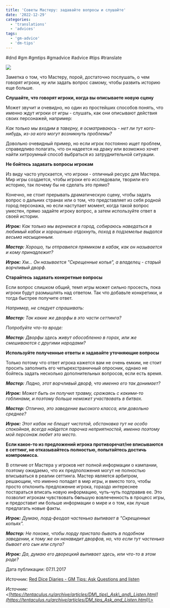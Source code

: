 ```yaml
---
title: 'Советы Мастеру: задавайте вопросы и слушайте'
date: '2022-12-29'
categories:
  - 'translations'
  - 'advices'
tags:
  - 'gm-advice'
  - 'dm-tips'
---
```


#dnd #gm #gmtips #gmadvice #advice #tips #translate

![](https://cyborgsandmages.com/wp-content/uploads/2022/12/122922_1609_1.png)

Заметка о том, что Мастеру, порой, достаточно послушать, о чем говорят игроки, ну или задать вопрос самому, чтобы развить историю еще больше.

**Слушайте, что говорят игроки, когда вы описываете новую сцену**

Может звучит и очевидно, но один из простейших способов понять, что именно ждут игроки от игры - слушать, как они описывают действия своих персонажей, например:

_Как только мы входим в таверну, я осматриваюсь - нет ли тут кого-нибудь, из-за кого могут возникнуть проблемы?_

Довольно очевидный пример, но если игрок постоянно ищет проблем, справедливо полагать, что он надеется на драку или возможно хочет найти хитроумный способ выбраться из затруднительной ситуации.

**Не бойтесь задавать вопросы игрокам**

Из виду часто упускается, что игроки - отличный ресурс для Мастера. Мир игры создается, чтобы игроки его исследовали, творили его историю, так почему бы не сделать это прямо?

Конечно, не стоит прерывать драматическую сцену, чтобы задать вопрос о дальних странах или о том, что представляет из себя родной город персонажа, но если наступает момент, когда такой вопрос уместен, прямо задайте игроку вопрос, а затем используйте ответ в своей истории.

_**Игрок:** Как только мы вернемся в город, собираюсь наведаться в любимый кабак и хорошенько отдохнуть, поход в подземелье выдался весьма насыщенным._

_**Мастер:** Хорошо, ты отправился прямиком в кабак, как он называется и кому принадлежит?_

_**Игрок:** Хм… Он называется "Скрещенные копья", а владелец - старый ворчливый дворф._

**Старайтесь задавать конкретные вопросы**

Если вопрос слишком общий, темп игры может сильно просесть, пока игроки будут размышлять над ответом. Так что добавьте конкретики, и тогда быстрее получите ответ.

_Например, не следует спрашивать:_

_**Мастер:** Так какие же дворфы в это части сеттинга?_

_Попробуйте что-то вроде:_

_**Мастер:** Дворфы здесь живут обособленно в горах, или же смешиваются с другими народами?_

**Используйте полученные ответы и задавайте уточняющие вопросы**

Только потому что ответ игрока кажется вам не очень емким, не стоит просить заполнить его четырехстраничный опросник, однако не бойтесь задать несколько дополнительных вопросов, если есть время.

_**Мастер:** Ладно, этот ворчливый дворф, что именно его так донимает?_

_**Игрок:** Может быть он получил травму, сражаясь с какими-то гоблинами, и поэтому больше неможет участвовать в битвах._

_**Мастер:** Отлично, это заведение высокого класса, или довольно среднее?_

_**Игрок:** Этот кабак не блещет чистотой, обстановка тут не особо спокойная, всегда найдется парочка неприятностей, именно поэтому мой персонаж любит это место._

**Если какое-то из предложений игрока противоречат/не вписываются в сеттинг, не отказывайтесь полностью, попытайтесь достичь компромисса.**

В отличие от Мастера у игроков нет полной информации о кампании, поэтому ожидаемо, что их предположения могут не полностью вписываться в реалии сеттинга. Мастер является арбитром, решающим, что именно попадет в мир игры, и вместо того, чтобы просто отклонить предложение игрока, гораздо интереснее постараться вписать новую информацию, чуть-чуть подправив ее. Это позволит игрокам чувствовать б**о**льшую вовлеченность в процесс игры, и предоставит им больше информации о мире и о том, как лучше предлагать новые факты.

_**Игрок:** Думаю, лорд-феодал частенько выпивает в "Скрещенных копьях"._

_**Мастер:** Не похоже, чтобы лорду пристало бывать в подобном заведении, к тому же он ненавидит дворфов, но, что если тут частенько бывает его сын или слуга?_

_**Игрок:** Да, думаю его дворецкий выпивает здесь, или что-то в этом роде?_

Дата публикации: 07.11.2017

Источник: [Red Dice Diaries - GM Tips: Ask Questions and listen](http://reddicediaries.com/gm-tips/gm-tips-ask-questions-and-listen/)



_Источник: <[https://tentaculus.ru/archive/articles/DM\_tips\_Ask\_and\_Listen.html](https://tentaculus.ru/archive/articles/DM_tips_Ask_and_Listen.html)\>_
